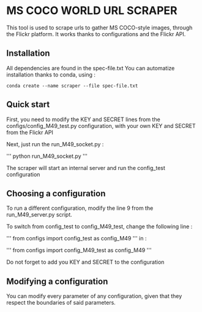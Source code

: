 # MS COCO WORLD URL SCRAPER

This tool is used to scrape urls to gather MS COCO-style images, through the Flickr platform. It works thanks to configurations and the Flickr API.

## Installation

All dependencies are found in the spec-file.txt
You can automatize installation thanks to conda, using :

`
conda create --name scraper --file spec-file.txt
`

## Quick start

First, you need to modify the KEY and SECRET lines from the configs/config_M49_test.py configuration, with your own KEY and SECRET from the Flickr API

Next, just run the run_M49_socket.py :

'''
python run_M49_socket.py
'''

The scraper will start an internal server and run the config_test configuration

## Choosing a configuration

To run a different configuration, modify the line 9 from the run_M49_server.py script.

To switch from config_test to config_M49_test, change the following line :

'''
from configs import config_test as config_M49
'''
in :

'''
from configs import config_M49_test as config_M49
'''

Do not forget to add you KEY and SECRET to the configuration

## Modifying a configuration

You can modify every parameter of any configuration, given that they respect the boundaries of said parameters.
